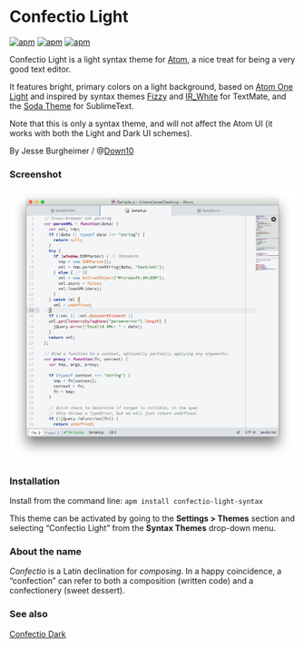 # Confectio Light

[![apm](https://img.shields.io/apm/v/vim-mode.svg)](https://github.com/Down10/confectio-light-syntax) [![apm](https://img.shields.io/apm/dm/vim-mode.svg)](https://github.com/Down10/confectio-light-syntax) [![apm](https://img.shields.io/apm/l/vim-mode.svg)](https://github.com/Down10/confectio-light-syntax/LICENSE.md)

Confectio Light is a light syntax theme for [Atom](http://atom.io/), a nice treat for being a very good text editor.

It features bright, primary colors on a light background, based on [Atom One Light][atomonelight] and inspired by syntax themes [Fizzy][fizzy] and [IR_White][irw] for TextMate, and the [Soda Theme][soda] for SublimeText.

Note that this is only a syntax theme, and will not affect the Atom UI (it works with both the Light and Dark UI schemes).

By Jesse Burgheimer / @[Down10](https://github.com/down10)


### Screenshot

![Confectio Light syntax theme screenshot](https://raw.githubusercontent.com/Down10/Confectio/master/Confectio%20Light%20Screenshot.png)


### Installation

Install from the command line: `apm install confectio-light-syntax`

This theme can be activated by going to the __Settings > Themes__ section and selecting “Confectio Light” from the __Syntax Themes__ drop-down menu.


### About the name

_Confectio_ is a Latin declination for _composing_. In a happy coincidence, a “confection” can refer to both a composition (written code) and a confectionery (sweet dessert).


### See also

[Confectio Dark](https://github.com/Down10/Confectio/tree/master/confectio-dark-syntax)


[atomonelight]: https://github.com/atom/one-light-syntax
[fizzy]: https://github.com/jglovier/fizzy
[irw]: http://blog.toddwerth.com/entries/3
[soda]: https://github.com/buymeasoda/soda-theme
